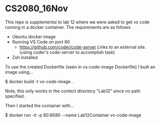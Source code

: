# CS2080_16Nov

This repo is supplemental to lab 12 where we were asked to get vs code running in a docker container. The requirements are as follows
  - Ubuntu docker image
  - Running VS Code on port 80
    - https://github.com/coder/code-server Links to an external site. (using coder's code-server to accomplish task)
  - Zsh installed

To use the created Dockerfile (seen in vs-code-image Dockerfile) I built an image using...

  $ docker build -t vs-code-image .   

Note, this only works in the contect directory "Lab12" since no path specified.

Then I started the container with...

  $ docker run -it -p 80:8080 --name Lab12Container vs-code-image
